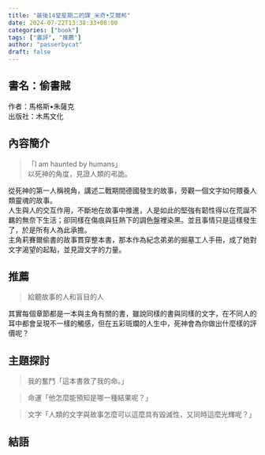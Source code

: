 ```yaml
---
title: "最後14堂星期二的課_米奇•艾爾邦"
date: 2024-07-22T13:38:33+08:00
categories: ["book"]
tags: ["書評", "推薦"]
author: "passerbycat"
draft: false
---
```


## 書名：偷書賊  
作者：馬格斯•朱薩克  
出版社：木馬文化  

## 內容簡介  
> 「I am haunted by humans」  
> 以死神的角度，見證人類的弔詭。

從死神的第一人稱視角，講述二戰期間德國發生的故事，旁觀一個文字如何餵養人類靈魂的故事。  
人生與人的交互作用，不斷地在故事中推進，人是如此的堅強有韌性得以在荒誕不羈的無奈下生活；卻同樣在傷痕與狂熱下的調色盤裡染黑。並且事情只是這樣發生了，於是所有人為此承擔。  
主角莉賽爾偷書的故事貫穿整本書，那本作為紀念弟弟的掘墓工人手冊，成了她對文字渴望的起點，並見證文字的力量。  

## 推薦  
> 給聽故事的人和盲目的人  

其實每個章節都是一本與主角有關的書，雖說同樣的書與同樣的文字，在不同人的耳中都會呈現不一樣的觸感，但在五彩斑斕的人生中，死神會為你做出什麼樣的評價呢？  

## 主題探討
> 我的奮鬥「這本書救了我的命。」  



> 命運「他怎麼能預知是哪一種結果呢？」  

 

> 文字「人類的文字與故事怎麼可以這麼具有毀滅性，又同時這麼光輝呢？」  



## 結語  

